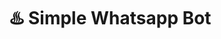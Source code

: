# ♨️ Simple Whatsapp Bot
```git clone https://github.com/MikkuChan/Simple_wabot.git && cd Simple_wabot

